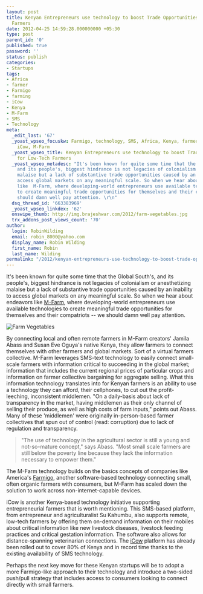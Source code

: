 ```yaml
---
layout: post
title: Kenyan Entrepreneurs use technology to boost Trade Opportunities for Low-Tech
  Farmers
date: 2012-04-25 14:59:28.000000000 +05:30
type: post
parent_id: '0'
published: true
password: ''
status: publish
categories:
- Startups
tags:
- Africa
- farmer
- Farmigo
- farming
- iCow
- Kenya
- M-Farm
- SMS
- Technology
meta:
  _edit_last: '67'
  _yoast_wpseo_focuskw: Farmigo, technology, SMS, Africa, Kenya, farmer, farming,
    iCow, M-Farm
  _yoast_wpseo_title: Kenyan Entrepreneurs use technology to boost Trade Opportunities
    for Low-Tech Farmers
  _yoast_wpseo_metadesc: "It's been known for quite some time that the Global South's,
    and its people's, biggest hindrance is not legacies of colonialism or anesthetizing
    malaise but a lack of substantive trade opportunities caused by an inability to
    access global markets on any meaningful scale. So when we hear about endeavors
    like  M-Farm, where developing-world entrepreneurs use available technologies
    to create meaningful trade opportunities for themselves and their compatriots,--we
    should damn well pay attention. \r\n"
  dsq_thread_id: '663383969'
  _yoast_wpseo_linkdex: '62'
  onswipe_thumb: http://img.brajeshwar.com/2012/farm-vegetables.jpg
  trx_addons_post_views_count: '70'
author:
  login: RobinWilding
  email: robin_8000@yahoo.com
  display_name: Robin Wilding
  first_name: Robin
  last_name: Wilding
permalink: "/2012/kenyan-entrepreneurs-use-technology-to-boost-trade-opportunities-for-low-tech-farmers/"
---
```

<p>It's been known for quite some time that the Global South's, and its people's, biggest hindrance is not legacies of colonialism or anesthetizing malaise but a lack of substantive trade opportunities caused by an inability to access global markets on any meaningful scale. So when we hear about endeavors like  <a href="http://mfarm.co.ke/">M-Farm</a>, where developing-world entrepreneurs use available technologies to create meaningful trade opportunities for themselves and their compatriots -- we should damn well pay attention.</p>
<p><!--more--></p>
<p><img src="{{ site.baseurl }}/assets/2012/04/farm-vegetables.jpg" alt="Farm Vegetables" /></p>
<p>By connecting local and often remote farmers in M-Farm creators' Jamila Abass and Susan Eve Oguya's native Kenya, they allow farmers to connect themselves with other farmers and global markets. Sort of a virtual farmers collective. M-Farm leverages SMS-text technology to easily connect small-scale farmers with information critical to succeeding in the global market; information that includes the current regional prices of particular crops and information on farmer collective bargaining for aggregate selling. What this information technology translates into for Kenyan farmers is an ability to use a technology they can afford, their cellphones, to cut out the profit-leeching, inconsistent middlemen. "On a daily-basis about lack of transparency in the market, having middlemen as their only channel of selling their produce, as well as high costs of farm inputs," points out Abass. Many of these 'middlemen' were originally in-person-based farmer collectives that spun out of control (read: corruption) due to lack of regulation and transparency. </p>
<blockquote><p>"The use of technology in the agricultural sector is still a young and not-so-mature concept," says Abass. "Most small scale farmers are still below the poverty line because they lack the information necessary to empower them."</p></blockquote>
<p>The M-Farm technology builds on the basics concepts of companies like America's <a href="http://www.farmigo.com/">Farmigo</a>, another software-based technology connecting small, often organic farmers with consumers, but M-Farm has scaled down the solution to work across non-internet-capable devices. </p>
<p>iCow is another Kenya-based technology initiative supporting entrepreneurial farmers that is worth mentioning. This SMS-based platform, from entrepreneur and agriculturalist Su Kahumbu, also supports remote, low-tech farmers by offering them on-demand information on their mobiles about critical information like new livestock diseases, livestock feeding practices and critical gestation information. The software also allows for distance-spanning veterinarian connections. The <a href="http://www.icow.co.ke/">iCow</a> platform has already been rolled out to cover 80% of Kenya and in record time thanks to the existing availability of SMS technology. </p>
<p>Perhaps the next key move for these Kenyan startups will be to adopt a more Farmigo-like approach to their technology and introduce a two-sided push/pull strategy that includes access to consumers looking to connect directly with small farmers.</p>
